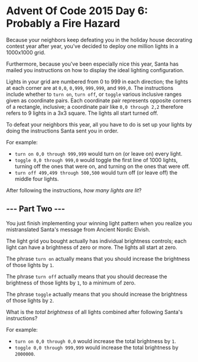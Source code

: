 # Advent Of Code 2015 Day 6: Probably a Fire Hazard

Because your neighbors keep defeating you in the holiday house decorating contest year after year, you've decided to deploy one million lights in a 1000x1000 grid.

Furthermore, because you've been especially nice this year, Santa has mailed you instructions on how to display the ideal lighting configuration.

Lights in your grid are numbered from 0 to 999 in each direction; the lights at each corner are at `0,0`, `0,999`, `999,999`, and `999,0`. The instructions include whether to `turn on`, `turn off`, or `toggle` various inclusive ranges given as coordinate pairs. Each coordinate pair represents opposite corners of a rectangle, inclusive; a coordinate pair like `0,0 through 2,2` therefore refers to 9 lights in a 3x3 square. The lights all start turned off.

To defeat your neighbors this year, all you have to do is set up your lights by doing the instructions Santa sent you in order.

For example:

-   `turn on 0,0 through 999,999` would turn on (or leave on) every light.
-   `toggle 0,0 through 999,0` would toggle the first line of 1000 lights, turning off the ones that were on, and turning on the ones that were off.
-   `turn off 499,499 through 500,500` would turn off (or leave off) the middle four lights.

After following the instructions, _how many lights are lit_?

## \--- Part Two ---

You just finish implementing your winning light pattern when you realize you mistranslated Santa's message from Ancient Nordic Elvish.

The light grid you bought actually has individual brightness controls; each light can have a brightness of zero or more. The lights all start at zero.

The phrase `turn on` actually means that you should increase the brightness of those lights by `1`.

The phrase `turn off` actually means that you should decrease the brightness of those lights by `1`, to a minimum of zero.

The phrase `toggle` actually means that you should increase the brightness of those lights by `2`.

What is the _total brightness_ of all lights combined after following Santa's instructions?

For example:

-   `turn on 0,0 through 0,0` would increase the total brightness by `1`.
-   `toggle 0,0 through 999,999` would increase the total brightness by `2000000`.